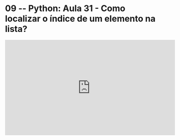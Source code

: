 # 09 -- Python: Aula 31 - Como localizar o índice de um elemento na lista?

<iframe 
        width="560" 
        height="315" 
        src="https://www.youtube.com/embed/Wfw6UA-fn-8" 
        title="YouTube video player" 
        frameborder="0" 
        allow="accelerometer; autoplay; clipboard-write; encrypted-media; gyroscope; picture-in-picture" 
        allowfullscreen
        >
</iframe>

